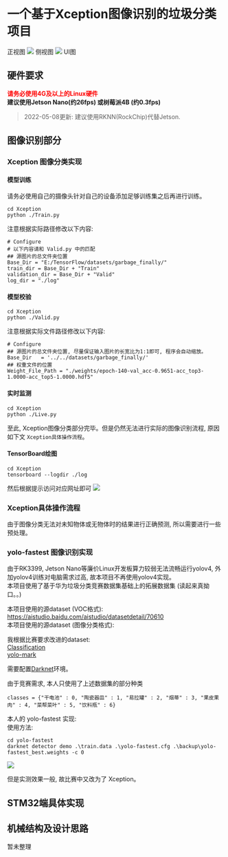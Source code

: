 # 一个基于Xception图像识别的垃圾分类项目

正视图
![](./images/FrontView.jpg)
侧视图
![](./images/SideView.jpg)
UI图


## 硬件要求
**<font color="red">请务必使用4G及以上的Linux硬件</font>**  
**建议使用Jetson Nano(约26fps) 或树莓派4B (约0.3fps)**  

> 2022-05-08更新: 建议使用RKNN(RockChip)代替Jetson.

## 图像识别部分
### Xception 图像分类实现
#### 模型训练
请务必使用自己的摄像头针对自己的设备添加足够训练集之后再进行训练。  
```
cd Xception
python ./Train.py
```
注意根据实际路径修改以下内容:  
```
# Configure
# 以下内容请和 Valid.py 中的匹配
## 源图片的总文件夹位置
Base_Dir = "E:/TensorFlow/datasets/garbage_finally/"
train_dir = Base_Dir + "Train"
validation_dir = Base_Dir + "Valid"
log_dir = "./log"
```

#### 模型校验
```
cd Xception
python ./Valid.py
```
注意根据实际文件路径修改以下内容:  
```
# Configure
## 源图片的总文件夹位置, 尽量保证输入图片的长宽比为1:1即可, 程序会自动缩放。
Base_Dir   = '../../datasets/garbage_finally/'
## 权重文件的位置
Weight_File_Path = "./weights/epoch-140-val_acc-0.9651-acc_top3-1.0000-acc_top5-1.0000.hdf5"
```

#### 实时监测
```
cd Xception
python ./Live.py
```
至此, Xception图像分类部分完毕。但是仍然无法进行实际的图像识别流程, 原因如下文 `Xception具体操作流程`。

#### TensorBoard绘图
```
cd Xception
tensorboard --logdir ./log
```
然后根据提示访问对应网址即可
![](./Xception/tensorboard.png)

### Xception具体操作流程
由于图像分类无法对未知物体或无物体时的结果进行正确预测, 所以需要进行一些预处理。



### yolo-fastest 图像识别实现
由于RK3399, Jetson Nano等廉价Linux开发板算力较弱无法流畅运行yolov4, 外加yolov4训练对电脑需求过高, 故本项目不再使用yolov4实现。  
本项目使用了基于华为垃圾分类竞赛数据集基础上的拓展数据集 (读起来真拗口。。)  

本项目使用的源dataset (VOC格式): https://aistudio.baidu.com/aistudio/datasetdetail/70610  
本项目使用的源dataset (图像分类格式): 

我根据比赛要求改进的dataset:  
[Classification](./dataset/Classification)  
[yolo-mark](./dataset/yolo-mark)

需要配置[Darknet](https://github.com/AlexeyAB/darknet)环境。  

由于竞赛需求, 本人只使用了上述数据集的部分种类  
```
classes = {"干电池" : 0, "陶瓷器皿" : 1, "易拉罐" : 2, "烟蒂" : 3, "果皮果肉" : 4, "菜帮菜叶" : 5, "饮料瓶" : 6}
```

本人的 yolo-fastest 实现:  
使用方法:  
```
cd yolo-fastest
darknet detector demo .\train.data .\yolo-fastest.cfg .\backup\yolo-fastest_best.weights -c 0
```
![](./yolo-fastest/test.png)

但是实测效果一般, 故比赛中又改为了 Xception。

## STM32端具体实现

## 机械结构及设计思路
暂未整理
